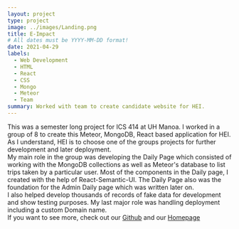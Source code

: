 ```yaml
---
layout: project
type: project
image: ../images/Landing.png
title: E-Impact
# All dates must be YYYY-MM-DD format!
date: 2021-04-29
labels:
  - Web Development
  - HTML
  - React
  - CSS
  - Mongo
  - Meteor
  - Team
summary: Worked with team to create candidate website for HEI.
---
```


This was a semester long project for ICS 414 at UH Manoa. I worked in a group of 8 to create this Meteor, MongoDB, React based application for HEI. As I understand, HEI is to choose one of the groups projects for further development and later deployment.</br>
My main role in the group was developing the Daily Page which consisted of working with the MongoDB collections as well as Meteor's database to list trips taken by a particular user. Most of the components in the Daily page, I created with the help of React-Semantic-UI. The Daily Page also was the foundation for the Admin Daily page which was written later on.</br>
I also helped develop thousands of records of fake data for development and show testing purposes. My last major role was handling deployment including a custom Domain name.</br>
If you want to see more, check out our <a href="https://github.com/environment-overflow/E-Impact">Github</a> and our <a href="https://environment-overflow.github.io/">Homepage</a>
